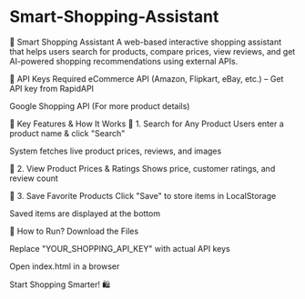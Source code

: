 # Smart-Shopping-Assistant


🛒 Smart Shopping Assistant 
A web-based interactive shopping assistant that helps users search for products, compare prices, view reviews, and get AI-powered shopping recommendations using external APIs.


🔑 API Keys Required
eCommerce API (Amazon, Flipkart, eBay, etc.) – Get API key from RapidAPI

Google Shopping API (For more product details)

🎯 Key Features & How It Works
🔹 1. Search for Any Product
Users enter a product name & click "Search"

System fetches live product prices, reviews, and images

🔹 2. View Product Prices & Ratings
Shows price, customer ratings, and review count

🔹 3. Save Favorite Products
Click "Save" to store items in LocalStorage

Saved items are displayed at the bottom

🚀 How to Run?
Download the Files

Replace "YOUR_SHOPPING_API_KEY" with actual API keys

Open index.html in a browser

Start Shopping Smarter! 🛍️


